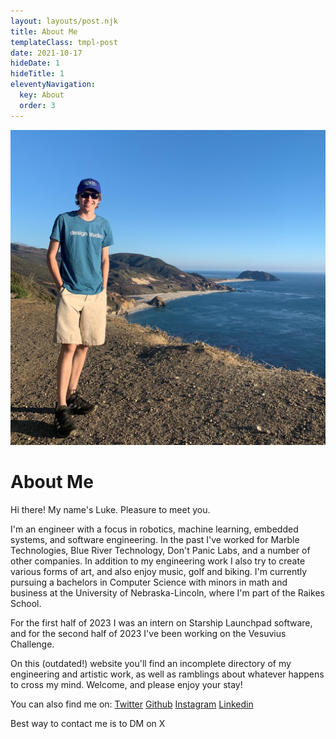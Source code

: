 ```yaml
---
layout: layouts/post.njk
title: About Me
templateClass: tmpl-post 
date: 2021-10-17
hideDate: 1
hideTitle: 1
eleventyNavigation:
  key: About
  order: 3
---
```

![Photo of yours truly near Sea Otter Refuge Viewpoint in Big Sur](/img/big_sur_sea_outlook.jpg)
# About Me
Hi there! My name's Luke. Pleasure to meet you.

I'm an engineer with a focus in robotics, machine learning, embedded systems, and software engineering. In the past I've worked for Marble Technologies, Blue River Technology, Don't Panic Labs, and a number of other companies. In addition to my engineering work I also try to create various forms of art, and also enjoy music, golf and biking. I'm currently pursuing a bachelors in Computer Science with minors in math and business at the University of Nebraska-Lincoln, where I'm part of the Raikes School.

For the first half of 2023 I was an intern on Starship Launchpad software, and for the second half of 2023 I've been working on the Vesuvius Challenge.

On this (outdated!) website you'll find an incomplete directory of my engineering and artistic work, as well as ramblings about whatever happens to cross my mind. Welcome, and please enjoy your stay!

You can also find me on:
[Twitter](https://twitter.com/LukeFarritor)
[Github](https://github.com/lukeboi)
[Instagram](https://www.instagram.com/lukeboi0/)
[Linkedin](https://www.linkedin.com/in/luke-farritor)

Best way to contact me is to DM on X
